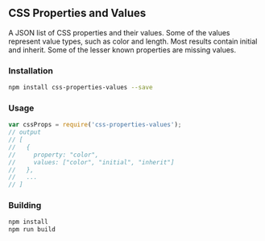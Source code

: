 ## CSS Properties and Values
A JSON list of CSS properties and their values. Some of the values represent value types, such as color and length. Most results contain initial and inherit. Some of the lesser known properties are missing values.

### Installation
```bash
npm install css-properties-values --save
```

### Usage
```javascript
var cssProps = require('css-properties-values');
// output
// [
//   {
//     property: "color",
//     values: ["color", "initial", "inherit"]
//   },
//   ...
// ]
```

### Building
```bash
npm install
npm run build
```
